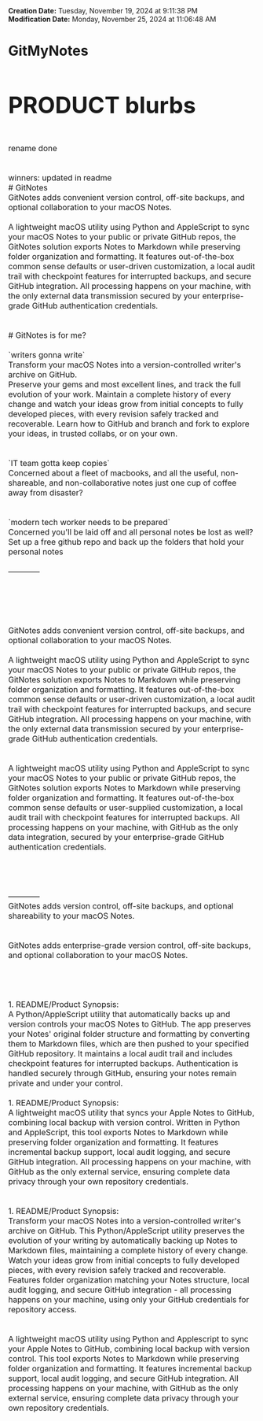<div><b>Creation Date:</b> Tuesday, November 19, 2024 at 9:11:38 PM<br></div>
<div><b>Modification Date:</b> Monday, November 25, 2024 at 11:06:48 AM<br></div>
<div><h1>GitMyNotes</h1><b><span style="font-size: 23px"><h1> PRODUCT blurbs</h1></span></b></div>
<div><span style="font-size: 16px"><br></span></div>
<div><span style="font-size: 16px">rename done</span></div>
<div><span style="font-size: 16px"><br></span></div>
<div><span style="font-size: 16px"><br></span></div>
<div><span style="font-size: 16px">winners: updated in readme</span></div>
<div><span style="font-size: 16px"># GitNotes</span></div>
<div><span style="font-size: 16px">GitNotes adds convenient version control, off-site backups, and optional collaboration to your macOS Notes.</span></div>
<div><span style="font-size: 16px"><br></span></div>
<div><span style="font-size: 16px">A lightweight macOS utility using Python and AppleScript to sync your macOS Notes to your public or private GitHub repos, the GitNotes solution exports Notes to Markdown while preserving folder organization and formatting. It features out-of-the-box common sense defaults or user-driven customization, a local audit trail with checkpoint features for interrupted backups, and secure GitHub integration. All processing happens on your machine, with the only external data transmission secured by your enterprise-grade GitHub authentication credentials.</span></div>
<div><span style="font-size: 16px"><br></span></div>
<div><span style="font-size: 16px"><br></span></div>
<div><span style="font-size: 16px"># GitNotes is for me?</span></div>
<div><span style="font-size: 16px"><br></span></div>
<div><span style="font-size: 16px">`writers gonna write`</span></div>
<div><span style="font-size: 16px">Transform your macOS Notes into a version-controlled writer's archive on GitHub.</span></div>
<div><span style="font-size: 16px">Preserve your gems and most excellent lines, and track the full evolution of your work. Maintain a complete history of every change and watch your ideas grow from initial concepts to fully developed pieces, with every revision safely tracked and recoverable. Learn how to GitHub and branch and fork to explore your ideas, in trusted collabs, or on your own.</span></div>
<div><span style="font-size: 16px"><br></span></div>
<div><span style="font-size: 16px"><br></span></div>
<div><span style="font-size: 16px">`IT team gotta keep copies`</span></div>
<div><span style="font-size: 16px">Concerned about a fleet of macbooks, and all the useful, non-shareable, and non-collaborative notes just one cup of coffee away from disaster? </span></div>
<div><span style="font-size: 16px"><br></span></div>
<div><span style="font-size: 16px"><br></span></div>
<div><span style="font-size: 16px">`modern tech worker needs to be prepared`</span></div>
<div><span style="font-size: 16px">Concerned you'll be laid off and all personal notes be lost as well? Set up a free github repo and back up the folders that hold your personal notes</span></div>
<div><span style="font-size: 16px"><br></span></div>
<div><span style="font-size: 16px">————</span></div>
<div><span style="font-size: 16px"><br></span></div>
<div><span style="font-size: 16px"><br></span></div>
<div><span style="font-size: 16px"><br></span></div>
<div><span style="font-size: 16px"><br></span></div>
<div><span style="font-size: 16px"><br></span></div>
<div><span style="font-size: 16px">GitNotes adds convenient version control, off-site backups, and optional collaboration to your macOS Notes.</span></div>
<div><span style="font-size: 16px"><br></span></div>
<div><span style="font-size: 16px">A lightweight macOS utility using Python and AppleScript to sync your macOS Notes to your public or private GitHub repos, the GitNotes solution exports Notes to Markdown while preserving folder organization and formatting. It features out-of-the-box common sense defaults or user-driven customization,</span><span style="font-size: 16px"> a local audit trail with checkpoint features for interrupted backups</span><span style="font-size: 16px">, and secure GitHub integration. All processing happens on your machine, with the only external data transmission secured by your enterprise-grade GitHub authentication credentials.</span><span style="font-size: 16px"><br></span></div>
<div><span style="font-size: 16px"><br></span></div>
<div><span style="font-size: 16px"><br></span></div>
<div><span style="font-size: 16px">A lightweight macOS utility using Python and AppleScript to sync your macOS Notes to your public or private GitHub repos, the GitNotes solution exports Notes to Markdown while preserving folder organization and formatting. It features out-of-the-box common sense defaults or user-supplied customization, a local audit trail with checkpoint features for interrupted backups. All processing happens on your machine, with GitHub as the only data integration, secured by your enterprise-grade GitHub authentication credentials.</span></div>
<div><span style="font-size: 16px"><br></span></div>
<div><span style="font-size: 16px"><br></span></div>
<div><span style="font-size: 16px"><br></span></div>
<div><span style="font-size: 16px"><br></span></div>
<div><span style="font-size: 16px">————</span></div>
<div><span style="font-size: 16px">GitNotes adds version control, off-site backups, and optional shareability to your macOS Notes.</span><span style="font-size: 16px"><br></span></div>
<div><span style="font-size: 16px"><br></span></div>
<div><span style="font-size: 16px"><br></span></div>
<div><span style="font-size: 16px">GitNotes adds enterprise-grade version control, off-site backups, and optional collaboration to your macOS Notes.</span><span style="font-size: 16px"><br></span></div>
<div><span style="font-size: 16px"><br></span></div>
<div><span style="font-size: 16px"><br></span></div>
<div><span style="font-size: 16px"><br></span></div>
<div><span style="font-size: 16px"><br></span></div>
<div><span style="font-size: 16px">1. README/Product Synopsis:</span></div>
<div><span style="font-size: 16px">A Python/AppleScript utility that automatically backs up and version controls your macOS Notes to GitHub. The app preserves your Notes' original folder structure and formatting by converting them to Markdown files, which are then pushed to your specified GitHub repository. It maintains a local audit trail and includes checkpoint features for interrupted backups. Authentication is handled securely through GitHub, ensuring your notes remain private and under your control.</span></div>
<div><span style="font-size: 16px"><br></span></div>
<div><span style="font-size: 16px">1. README/Product Synopsis:</span></div>
<div><span style="font-size: 16px">A lightweight macOS utility that syncs your Apple Notes to GitHub, combining local backup with version control. Written in Python and AppleScript, this tool exports Notes to Markdown while preserving folder organization and formatting. It features incremental backup support, local audit logging, and secure GitHub integration. All processing happens on your machine, with GitHub as the only external service, ensuring complete data privacy through your own repository credentials.</span></div>
<div><span style="font-size: 16px"><br></span></div>
<div><span style="font-size: 16px"><br></span></div>
<div><span style="font-size: 16px">1. README/Product Synopsis:</span></div>
<div><span style="font-size: 16px">Transform your macOS Notes into a version-controlled writer's archive on GitHub. This Python/AppleScript utility preserves the evolution of your writing by automatically backing up Notes to Markdown files, maintaining a complete history of every change. Watch your ideas grow from initial concepts to fully developed pieces, with every revision safely tracked and recoverable. Features folder organization matching your Notes structure, local audit logging, and secure GitHub integration - all processing happens on your machine, using only your GitHub credentials for repository access.</span></div>
<div><span style="font-size: 16px"><br></span></div>
<div><span style="font-size: 16px"><br></span></div>
<div><span style="font-size: 16px">A lightweight macOS utility using Python and Applescript to sync your Apple Notes to GitHub, combining local backup with version control. This tool exports Notes to Markdown while preserving folder organization and formatting. It features incremental backup support, local audit logging, and secure GitHub integration. All processing happens on your machine, with GitHub as the only external service, ensuring complete data privacy through your own repository credentials.</span></div>

